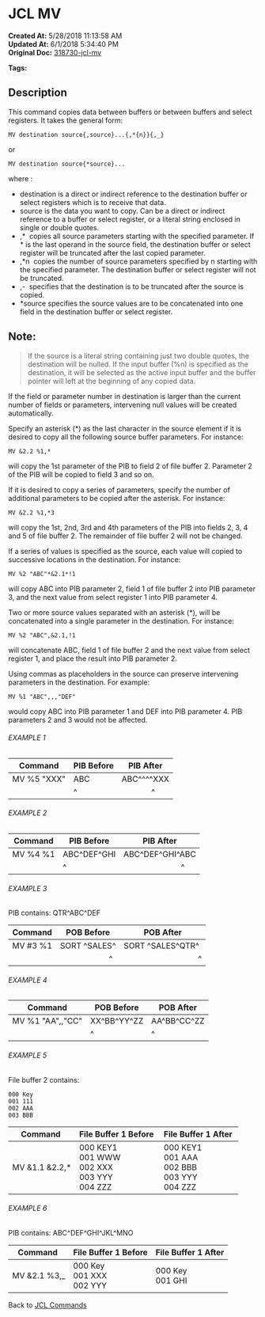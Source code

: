 # JCL MV

**Created At:** 5/28/2018 11:13:58 AM  
**Updated At:** 6/1/2018 5:34:40 PM  
**Original Doc:** [318730-jcl-mv](https://docs.jbase.com/45792-jcl/318730-jcl-mv)  

**Tags:**
<badge text='registers' vertical='middle' />
<badge text='select' vertical='middle' />
<badge text='jcl' vertical='middle' />

## Description 

This command copies data between buffers or between buffers and select registers. It takes the general form:

```
MV destination source{,source}...{,*{n}}{,_}
```

or

```
MV destination source{*source}...
```

where :

- destination is a direct or indirect reference to the destination buffer or select registers which is to receive that data.
- source is the data you want to copy. Can be a direct or indirect reference to a buffer or select register, or a literal string enclosed in single or double quotes.
- ,\*  copies all source parameters starting with the specified parameter. If \* is the last operand in the source field, the destination buffer or select register will be truncated after the last copied parameter.
- ,\*n  copies the number of source parameters specified by n starting with the specified parameter. The destination buffer or select register will not be truncated.
- ,-  specifies that the destination is to be truncated after the source is copied.
- \*source specifies the source values are to be concatenated into one field in the destination buffer or select register.




## Note: 


> If the source is a literal string containing just two double quotes, the destination will be nulled. If the input buffer (%n) is specified as the destination, it will be selected as the active input buffer and the buffer pointer will left at the beginning of any copied data.


If the field or parameter number in destination is larger than the current number of fields or parameters, intervening null values will be created automatically.

Specify an asterisk (\*) as the last character in the source element if it is desired to copy all the following source buffer parameters. For instance:

```
MV &2.2 %1,*
```

will copy the 1st parameter of the PIB to field 2 of file buffer 2. Parameter 2 of the PIB will be copied to field 3 and so on.



If it is desired to copy a series of parameters, specify the number of additional parameters to be copied after the asterisk. For instance:

```
MV &2.2 %1,*3
```

will copy the 1st, 2nd, 3rd and 4th parameters of the PIB into fields 2, 3, 4 and 5 of file buffer 2. The remainder of file buffer 2 will not be changed.



If a series of values is specified as the source, each value will copied to successive locations in the destination. For instance:

```
MV %2 "ABC"*&2.1*!1
```

will copy ABC into PIB parameter 2, field 1 of file buffer 2 into PIB parameter 3, and the next value from select register 1 into PIB parameter 4.



Two or more source values separated with an asterisk (\*), will be concatenated into a single parameter in the destination. For instance:

```
MV %2 "ABC",&2.1,!1
```

will concatenate ABC, field 1 of file buffer 2 and the next value from select register 1, and place the result into PIB parameter 2.



Using commas as placeholders in the source can preserve intervening parameters in the destination. For example:

```
MV %1 "ABC",,,"DEF"
```

would copy ABC into PIB parameter 1 and DEF into PIB parameter 4. PIB parameters 2 and 3 would not be affected.



###### EXAMPLE 1


| Command<br> | PIB Before<br> | PIB After<br> |
| --- | --- | --- |
| MV %5 "XXX"<br> | ABC<br> | ABC^^^^XXX<br> |
| <br> | ^<br> |               ^  |




###### EXAMPLE 2


| Command<br> | PIB Before<br> | PIB After<br> |
| --- | --- | --- |
| MV %4 %1<br> | ABC^DEF^GHI<br> | ABC^DEF^GHI^ABC<br> |
| <br> | ^<br> |                            ^ |




###### EXAMPLE 3

PIB contains: QTR^ABC^DEF


| Command<br> | POB Before<br> | POB After<br> |
| --- | --- | --- |
| MV #3 %1<br> | SORT ^SALES^<br> | SORT ^SALES^QTR^<br> |
| <br> |                        ^ |                                    ^ |




###### EXAMPLE 4


| Command<br> | POB Before<br> | POB After<br> |
| --- | --- | --- |
| MV %1 "AA",,"CC"<br> | XX^BB^YY^ZZ<br> | AA^BB^CC^ZZ<br> |
| <br> | ^<br> | ^<br> |




###### EXAMPLE 5

File buffer 2 contains:

```
000 Key
001 111
002 AAA
003 BBB
```


| Command  | File Buffer 1 Before  | File Buffer 1 After  |
| --- | --- | --- |
| MV &1.1 &2.2,\*<br> | 000 KEY1<br>001 WWW<br>002 XXX<br>003 YYY<br>004 ZZZ<br> | 000 KEY1<br>001 AAA<br>002 BBB<br>003 YYY<br>004 ZZZ<br> |




###### EXAMPLE 6

PIB contains: ABC^DEF^GHI^JKL^MNO


| Command  | File Buffer 1 Before<br> | File Buffer 1 After<br> |
| --- | --- | --- |
| MV &2.1 %3,\_<br> | 000 Key<br>001 XXX<br>002 YYY<br> | 000 Key<br>001 GHI<br> |


Back to [JCL Commands](jcl-commands)
